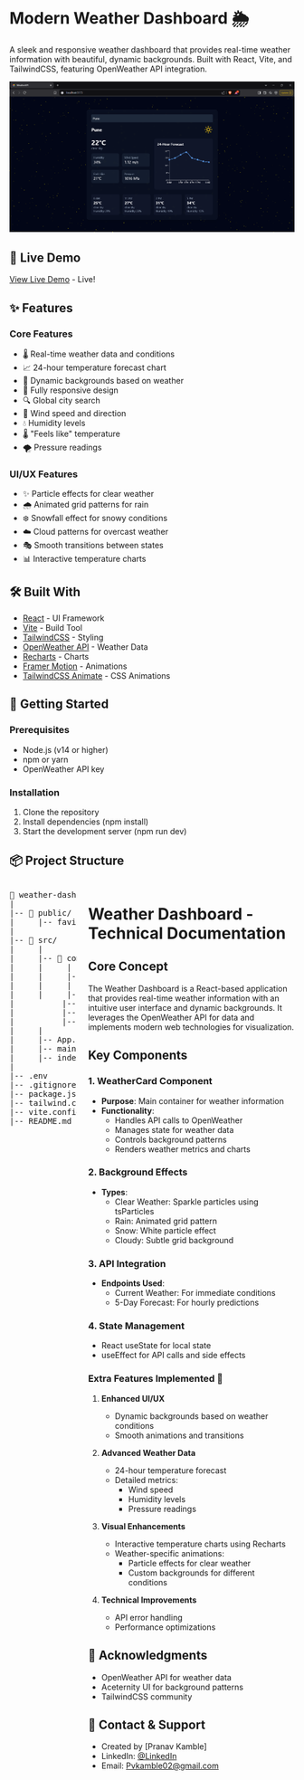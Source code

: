 # Modern Weather Dashboard 🌦️

A sleek and responsive weather dashboard that provides real-time weather information with beautiful, dynamic backgrounds. Built with React, Vite, and TailwindCSS, featuring OpenWeather API integration.

![Weather Dashboard Demo](image.png)

## 🎯 Live Demo

[View Live Demo](https://weather-real-time-ochre.vercel.app/) - Live!

## ✨ Features

### Core Features
- 🌡️ Real-time weather data and conditions
- 📈 24-hour temperature forecast chart
- 🎨 Dynamic backgrounds based on weather
- 📱 Fully responsive design
- 🔍 Global city search
- 💨 Wind speed and direction
- 💧 Humidity levels
- 🌡️ "Feels like" temperature
- 🌪️ Pressure readings
  
### UI/UX Features
- ✨ Particle effects for clear weather
- 🌧️ Animated grid patterns for rain
- ❄️ Snowfall effect for snowy conditions
- ☁️ Cloud patterns for overcast weather
- 🎭 Smooth transitions between states
- 📊 Interactive temperature charts

## 🛠️ Built With
- [React](https://reactjs.org/) - UI Framework
- [Vite](https://vitejs.dev/) - Build Tool
- [TailwindCSS](https://tailwindcss.com/) - Styling
- [OpenWeather API](https://openweathermap.org/api) - Weather Data
- [Recharts](https://recharts.org/) - Charts
- [Framer Motion](https://www.framer.com/motion/) - Animations
- [TailwindCSS Animate](https://github.com/jamiebuilds/tailwindcss-animate) - CSS Animations

## 🚀 Getting Started

### Prerequisites

- Node.js (v14 or higher)
- npm or yarn
- OpenWeather API key

### Installation

1. Clone the repository
2. Install dependencies (npm install)
3. Start the development server (npm run dev)
   
## 📦 Project Structure
<div style="display: flex; justify-content: space-between; gap: 20px;">

<pre>
📁 weather-dashboard/           # Root directory
|
|-- 📁 public/                  # Static files directory
|     |-- favicon.jpeg          # Website favicon
|
|-- 📁 src/                      # Source code directory
|     |
|     |-- 📁 components/ # React components
|     |     |
|     |     |-- WeatherCard.jsx           # Main weather component
|     |     |
|     |     |-- 📁 ui/   # UI components directory
|          |-- grid-pattern.jsx           # Grid pattern effect
|          |-- grid-background.jsx        # Background grid
|          |-- sparkles.jsx               # Sparkle effects
|     |
|     |-- App.jsx        # Root React component
|     |-- main.jsx       # Entry point
|     |-- index.css      # Global styles
|
|-- .env                 # Environment variables
|-- .gitignore           # Git ignore rules
|-- package.json         # Project dependencies
|-- tailwind.config.js   # Tailwind configuration
|-- vite.config.js       # Vite configuration
|-- README.md            # Project documentation
</pre>

<div>
  
# Weather Dashboard - Technical Documentation
## Core Concept
The Weather Dashboard is a React-based application that provides real-time weather information with an intuitive user interface and dynamic backgrounds. It leverages the OpenWeather API for data and implements modern web technologies for visualization.

## Key Components

### 1. WeatherCard Component
- **Purpose**: Main container for weather information
- **Functionality**:
  - Handles API calls to OpenWeather
  - Manages state for weather data
  - Controls background patterns
  - Renders weather metrics and charts

### 2. Background Effects
- **Types**:
  - Clear Weather: Sparkle particles using tsParticles
  - Rain: Animated grid pattern
  - Snow: White particle effect
  - Cloudy: Subtle grid background

### 3. API Integration
- **Endpoints Used**:
  - Current Weather: For immediate conditions
  - 5-Day Forecast: For hourly predictions

### 4. State Management
- React useState for local state
- useEffect for API calls and side effects
  
  
### Extra Features Implemented 🚀

1. **Enhanced UI/UX**
   - Dynamic backgrounds based on weather conditions
   - Smooth animations and transitions

2. **Advanced Weather Data**
   - 24-hour temperature forecast
   - Detailed metrics:
     - Wind speed
     - Humidity levels
     - Pressure readings

3. **Visual Enhancements**
   - Interactive temperature charts using Recharts
   - Weather-specific animations:
     - Particle effects for clear weather
     - Custom backgrounds for different conditions

4. **Technical Improvements**
   - API error handling
   - Performance optimizations

## 👏 Acknowledgments

- OpenWeather API for weather data
- Aceternity UI for background patterns
- TailwindCSS community

## 📧 Contact & Support

- Created by [Pranav Kamble]
- LinkedIn: [@LinkedIn](https://www.linkedin.com/in/pranav-kamble-a92a99204)
- Email: Pvkamble02@gmail.com


